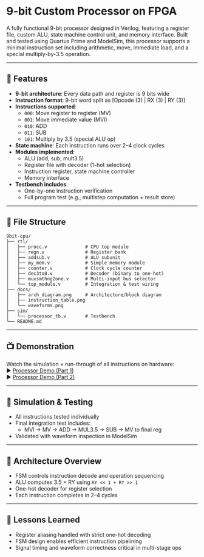 
# 9-bit Custom Processor on FPGA

A fully functional 9-bit processor designed in Verilog, featuring a register file, custom ALU, state machine control unit, and memory interface. Built and tested using Quartus Prime and ModelSim, this processor supports a minimal instruction set including arithmetic, move, immediate load, and a special multiply-by-3.5 operation.

---

## 🚀 Features

- **9-bit architecture**: Every data path and register is 9 bits wide
- **Instruction format**: 9-bit word split as [Opcode (3) | RX (3) | RY (3)]
- **Instructions supported**:
  - `000`: Move register to register (MV)
  - `001`: Move immediate value (MVI)
  - `010`: ADD
  - `011`: SUB
  - `101`: Multiply by 3.5 (special ALU op)
- **State machine**: Each instruction runs over 2–4 clock cycles
- **Modules implemented**:
  - ALU (add, sub, mult3.5)
  - Register file with decoder (1-hot selection)
  - Instruction register, state machine controller
  - Memory interface
- **Testbench includes**:
  - One-by-one instruction verification
  - Full program test (e.g., multistep computation + result store)

---

## 📁 File Structure

```
9bit-cpu/
├── rtl/
│   ├── procc.v              # CPU top module
│   ├── regn.v               # Register bank
│   ├── addsub.v             # ALU subunit
│   ├── my_mem.v             # Simple memory module
│   ├── counter.v            # Clock cycle counter
│   ├── dec3to8.v            # Decoder (binary to one-hot)
│   ├── muxsmthng2one.v      # Multi-input bus selector
│   └── top_module.v         # Integration & test wiring
├── docs/
│   ├── arch_diagram.png     # Architecture/block diagram
│   ├── instruction_table.png
│   └── waveforms.png
├── sim/
│   └── processor_tb.v       # Testbench
└── README.md
```

---

## 📺 Demonstration

Watch the simulation + run-through of all instructions on hardware:  
▶️ [Processor Demo (Part 1)](https://drive.google.com/file/d/14kSA2327gG_4DtvX3HMasfiHiJe4agZJ/view?usp=drivesdk)  
▶️ [Processor Demo (Part 2)](https://drive.google.com/file/d/1jSxJ8sZcDnfIQWQrdA4je1Z-06DxiBFG/view?usp=drivesdk)

---

## 🧪 Simulation & Testing

- All instructions tested individually
- Final integration test includes:
  - MVI → MV → ADD → MUL3.5 → SUB → MV to final reg
- Validated with waveform inspection in ModelSim

---

## 📐 Architecture Overview

- FSM controls instruction decode and operation sequencing
- ALU computes 3.5 × RY using `RY << 1 + RY >> 1`
- One-hot decoder for register selection
- Each instruction completes in 2–4 cycles

---

## 🧠 Lessons Learned

- Register aliasing handled with strict one-hot decoding
- FSM design enables efficient instruction pipelining
- Signal timing and waveform correctness critical in multi-stage ops
